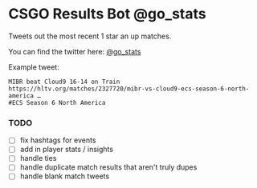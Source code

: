 # CSGO Results Bot @go_stats
Tweets out the most recent 1 star an up matches.

You can find the twitter here: [@go_stats](https://twitter.com/go_stats) 

Example tweet:

```
MIBR beat Cloud9 16-14 on Train 
https://hltv.org/matches/2327720/mibr-vs-cloud9-ecs-season-6-north-america … 
#ECS Season 6 North America
```


### TODO
- [ ] fix hashtags for events
- [ ] add in player stats / insights
- [ ] handle ties
- [ ] handle duplicate match results that aren't truly dupes
- [ ] handle blank match tweets
